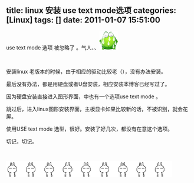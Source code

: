 title: linux 安装 use text mode选项
categories: [Linux]
tags: []
date: 2011-01-07 15:51:00
---
<p>use text mode 选项 被忽略了 。气人、、<img src="/images/pic/other_site/img_baidu_j_0016.gif" /></p><p>&nbsp;</p><p>安装linux 老版本的时候，由于相应的驱动比较老（），没有办法安装。</p><p>最后没有办法，都是用硬盘或者U盘安装，相应安装本博客已经写过了。</p><p>因为硬盘安装直接进入图形界面，中也有一个选项use text mode 。</p><p>跳过后，进入linux图形安装界面，主板显卡如果比较新的话，不被识别，就会花屏。</p><p>使用USE text mode 选型，很好。安装了好几次，都没有在意这个选项。</p><p>切记，切记。</p><p>&nbsp;</p><p><img src="/images/pic/other_site/img_baidu_j_0012.gif" /><img src="/images/pic/other_site/img_baidu_j_0012.gif" /><img src="/images/pic/other_site/img_baidu_j_0012.gif" /><img src="/images/pic/other_site/img_baidu_j_0012.gif" /><img src="/images/pic/other_site/img_baidu_j_0012.gif" /><img src="/images/pic/other_site/img_baidu_j_0012.gif" /><img src="/images/pic/other_site/img_baidu_j_0012.gif" /><img src="/images/pic/other_site/img_baidu_j_0012.gif" /><img src="/images/pic/other_site/img_baidu_j_0012.gif" /></p>